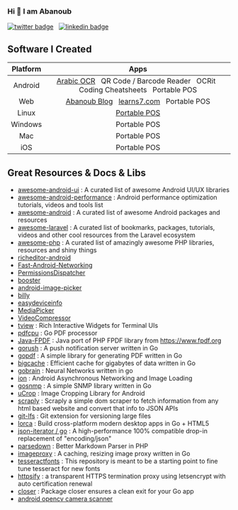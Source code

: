 ### Hi 👋 I am Abanoub

[![twitter badge](https://img.shields.io/badge/twitter-@_abanoub_hanna_-%231FA1F1?style=flat&logo=twitter&logoColor=white)](https://twitter.com/_abanoub_hanna_)
&nbsp;
[![linkedin badge](https://img.shields.io/badge/linkedin-abanoub_hanna-%230177B5?style=flat&logo=linkedin)](https://www.linkedin.com/in/abanoub-hanna)

## Software I Created

|Platform|Apps|
|:---:|:---:|
| Android | [Arabic OCR](https://galaxy.store/ocrapp) &nbsp; QR Code / Barcode Reader &nbsp; OCRit &nbsp; Coding Cheatsheets &nbsp; Portable POS |
| Web | [Abanoub Blog](https://www.abanoubhanna.com) &nbsp; [learns7.com](https://learns7.com) &nbsp; Portable POS|
| Linux | [Portable POS](https://github.com/abanoub-hanna/gtk-pos) |
| Windows | Portable POS |
| Mac | Portable POS |
| iOS | Portable POS |

## Great Resources & Docs & Libs
- [awesome-android-ui](https://github.com/wasabeef/awesome-android-ui) : A curated list of awesome Android UI/UX libraries
- [awesome-android-performance](https://github.com/Juude/awesome-android-performance) : Android performance optimization tutorials, videos and tools list
- [awesome-android](https://github.com/JStumpp/awesome-android) : A curated list of awesome Android packages and resources
- [awesome-laravel](https://github.com/chiraggude/awesome-laravel) : A curated list of bookmarks, packages, tutorials, videos and other cool resources from the Laravel ecosystem
- [awesome-php](https://github.com/ziadoz/awesome-php) : A curated list of amazingly awesome PHP libraries, resources and shiny things
- [richeditor-android](https://github.com/wasabeef/richeditor-android)
- [Fast-Android-Networking](https://github.com/amitshekhariitbhu/Fast-Android-Networking)
- [PermissionsDispatcher](https://github.com/permissions-dispatcher/PermissionsDispatcher)
- [booster](https://github.com/didi/booster)
- [android-image-picker](https://github.com/esafirm/android-image-picker)
- [billy](https://github.com/premium-minds/billy)
- [easydeviceinfo](https://github.com/nisrulz/easydeviceinfo)
- [MediaPicker](https://github.com/alhazmy13/MediaPicker)
- [VideoCompressor](https://github.com/fishwjy/VideoCompressor)
- [tview](https://github.com/rivo/tview) : Rich Interactive Widgets for Terminal UIs
- [pdfcpu](https://github.com/pdfcpu/pdfcpu) : Go PDF processor
- [Java-FPDF](https://github.com/nkiraly/Java-FPDF) : Java port of PHP FPDF library from https://www.fpdf.org
- [gorush](https://github.com/appleboy/gorush) : A push notification server written in Go
- [gopdf](https://github.com/signintech/gopdf) : A simple library for generating PDF written in Go
- [bigcache](https://github.com/allegro/bigcache) : Efficient cache for gigabytes of data written in Go
- [gobrain](https://github.com/goml/gobrain) : Neural Networks written in go
- [ion](https://github.com/koush/ion) : Android Asynchronous Networking and Image Loading
- [gosnmp](https://github.com/alouca/gosnmp) : A simple SNMP library written in Go
- [uCrop](https://github.com/Yalantis/uCrop) : Image Cropping Library for Android
- [scraply](https://github.com/alash3al/scraply) : Scraply a simple dom scraper to fetch information from any html based website and convert that info to JSON APIs
- [git-lfs](https://github.com/git-lfs/git-lfs) : Git extension for versioning large files
- [lorca](https://github.com/zserge/lorca) : Build cross-platform modern desktop apps in Go + HTML5
- [json-iterator / go](https://github.com/json-iterator/go) : A high-performance 100% compatible drop-in replacement of "encoding/json"
- [parsedown](https://github.com/erusev/parsedown) : Better Markdown Parser in PHP
- [imageproxy](https://github.com/willnorris/imageproxy) : A caching, resizing image proxy written in Go
- [tesseractfonts](https://github.com/dhivehi/tesseractfonts) : This repository is meant to be a starting point to fine tune tesseract for new fonts
- [httpsify](https://github.com/alash3al/httpsify) : a transparent HTTPS termination proxy using letsencrypt with auto certification renewal
- [closer](https://github.com/xlab/closer) : Package closer ensures a clean exit for your Go app
- [android opencv camera scanner](https://github.com/aashari/android-opencv-camera-scanner)
